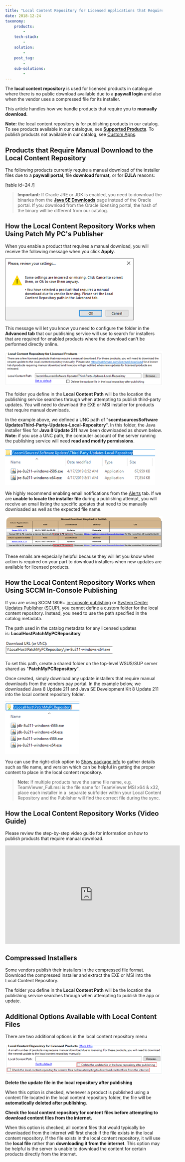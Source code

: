 ```yaml
---
title: "Local Content Repository for Licensed Applications that Require Manual Download"
date: 2018-12-24
taxonomy:
    products:
        - 
    tech-stack:
        - 
    solution:
        - 
    post_tag:
        - 
    sub-solutions:
        - 
---
```


The **local content repository** is used for licensed products in catalogue where there is no public download available due to a **paywall login** and also when the vendor uses a compressed file for its installer.

This article handles how we handle products that require you to **manually download**.

**Note:** the local content repository is for publishing products in our catalog. To see products available in our catalogue, see **[Supported Products](/supported-products)**. To publish products not available in our catalog, see [Custom Apps](https://docs.patchmypc.com/installation-guides/patch-my-pc-cloud/custom-apps).

## Products that Require Manual Download to the Local Content Repository

The following products currently require a manual download of the installer files due to a **paywall portal**, file **download format,** or for **EULA** reasons:

\[table id=24 /\]

> **Important:** If Oracle JRE or JDK is enabled, you need to download the binaries from the **[Java SE Downloads](https://www.oracle.com/java/technologies/javase-downloads.html)** page instead of the Oracle portal. If you download from the Oracle licensing portal, the hash of the binary will be different from our catalog. 

## How the Local Content Repository Works when Using Patch My PC's Publisher

When you enable a product that requires a manual download, you will receive the following message when you click **Apply**.

![SCCM third-party updates products requiring manual download message](/_images/products-requiring-manual-download-message.png "SCCM third-party updates products requiring manual download message")

This message will let you know you need to configure the folder in the **Advanced tab** that our publishing service will use to search for installers that are required for enabled products where the download can't be performed directly online.

![Local Content Repository Input Menu](/_images/local-content-folder-location-publishing-service-advanced-tab.png "Local Content Repository Input Menu")

The folder you define in the **Local Content Path** will be the location the publishing service searches through when attempting to publish third-party updates. You will need to download the EXE or MSI installer for products that require manual downloads.

In the example above, we defined a UNC path of "**sccm\\sourcesSoftware UpdatesThird-Party-Updates-Local-Repository**". In this folder, the Java installer files for **Java 8 Update 211** have been downloaded as shown below. **Note:** if you use a UNC path, the computer account of the server running the publishing service will need **read and modify permissions**.

![Example of Java Installer in Local Content Folder](/_images/example-of-jre-downloaded-in-local-repository.png "Example of Java Installer in Local Content Folder")

We highly recommend enabling email notifications from the [Alerts](https://patchmypc.com/how-publishing-alerts-work#topic1) tab. If we are **unable to locate the installer file** during a publishing attempt, you will receive an email listing the specific updates that need to be manually downloaded as well as the expected file name.

![](/_images/Email_Rreport_LocalContent.png)

These emails are especially helpful because they will let you know when action is required on your part to download installers when new updates are available for licensed products. 

## How the Local Content Repository Works when Using SCCM In-Console Publishing

If you are using SCCM 1806+ [in-console publishing](https://learn.microsoft.com/en-us/mem/configmgr/sum/deploy-use/third-party-software-updates) or [System Center Updates Publisher (SCUP)](https://learn.microsoft.com/en-us/mem/configmgr/sum/tools/updates-publisher), you cannot define a custom folder for the local content repository. Instead, you need to use the path specified in the catalog metadata.

The path used in the catalog metadata for any licensed updates is: **LocalHostPatchMyPCRepository**

![Default Local Content Path When Using SCCM](/_images/SCCM-Defualt-Local-Content-Path.png "Default Local Content Path When Using SCCM")

To set this path, create a shared folder on the top-level WSUS/SUP server shared as "**PatchMyPCRepository**".

Once created, simply download any update installers that require manual downloads from the vendors pay portal. In the example below, we downloaded Java 8 Update 211 and Java SE Development Kit 8 Update 211 into the local content repository folder.

![Local Content Installers in Folder](/_images/PatchMyPCRepository-Local-Content-Download.png "Local Content Installers in Folder")

You can use the right-click option to [Show package info](https://patchmypc.com/custom-options-available-for-third-party-updates-and-applications#PackageInfo) to gather details such as file name, and version which can be helpful in getting the proper content to place in the local content repository.

> **Note:** If multiple products have the same file name, e.g. TeamViewer\_Full.msi is the file name for TeamViewer MSI x64 & x32, place each installer in a  separate subfolder within your Local Content Repository and the Publisher will find the correct file during the sync.

## How the Local Content Repository Works (Video Guide)

Please review the step-by-step video guide for information on how to publish products that require manual download.

<iframe src="https://www.youtube.com/embed/OvkGR_Gh4kY" width="560" height="315" frameborder="0" allowfullscreen="allowfullscreen" data-cookieconsent="ignore"></iframe>

## Compressed Installers

Some vendors publish their installers in the compressed file format. Download the compressed installer and extract the EXE or MSI into the Local Content Repository.

The folder you define in the **Local Content Path** will be the location the publishing service searches through when attempting to publish the app or update.

## Additional Options Available with Local Content Files

There are two additional options in the local content repository menu

![Publisher Local Content Other Options](/_images/local-content-repository-options.png "Publisher Local Content Other Options")

**Delete the update file in the local repository after publishing**

When this option is checked, whenever a product is published using a content file located in the local content repository folder, the file will be **automatically deleted after publishing**.

**Check the local content repository for content files before attempting to download content files from the internet.**

When this option is checked, all content files that would typically be downloaded from the internet will first check if the file exists in the local content repository. If the file exists in the local content repository, it will use the **local file** rather than **downloading it from the internet**. This option may be helpful is the server is unable to download the content for certain products directly from the internet.